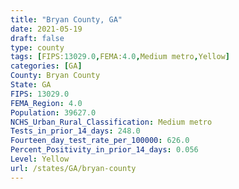 ```yaml
---
title: "Bryan County, GA"
date: 2021-05-19
draft: false
type: county
tags: [FIPS:13029.0,FEMA:4.0,Medium metro,Yellow]
categories: [GA]
County: Bryan County
State: GA
FIPS: 13029.0
FEMA_Region: 4.0
Population: 39627.0
NCHS_Urban_Rural_Classification: Medium metro
Tests_in_prior_14_days: 248.0
Fourteen_day_test_rate_per_100000: 626.0
Percent_Positivity_in_prior_14_days: 0.056
Level: Yellow
url: /states/GA/bryan-county
---
```



